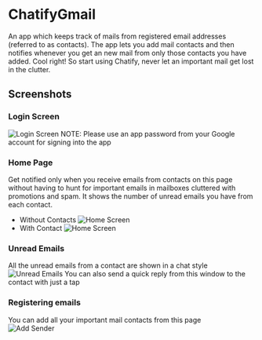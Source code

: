 # ChatifyGmail
An app which keeps track of mails from registered email addresses (referred to as contacts). The app lets you add mail contacts and then notifies whenever you get an new mail from only those contacts you have added. Cool right! So start using Chatify, never let an important mail get lost in the clutter.

## Screenshots
### Login Screen
![Login Screen](https://raw.githubusercontent.com/raghuchandan1/ChatifyGmail/update-readme/Login%20Screen.jpg?raw=true "Login Screen")
NOTE: Please use an app password from your Google account for signing into the app
### Home Page
Get notified only when you receive emails from contacts on this page without having to hunt for important emails in mailboxes cluttered with promotions and spam. It shows the number of unread emails you have from each contact.  
- Without Contacts
![Home Screen](https://raw.githubusercontent.com/raghuchandan1/ChatifyGmail/update-readme/Home%20Screen.jpg?raw=true "Home Screen")  
- With Contact
![Home Screen](https://raw.githubusercontent.com/raghuchandan1/ChatifyGmail/update-readme/Home%20Screen%202.jpg?raw=true "Home Screen")
### Unread Emails
All the unread emails from a contact are shown in a chat style  
![Unread Emails](https://raw.githubusercontent.com/raghuchandan1/ChatifyGmail/update-readme/Unread%20Emails.jpg?raw=true "Unread Emails")
You can also send a quick reply from this window to the contact with just a tap
### Registering emails
You can add all your important mail contacts from this page  
![Add Sender](https://raw.githubusercontent.com/raghuchandan1/ChatifyGmail/update-readme/Add%20Sender.jpg?raw=true "Add Contact")
